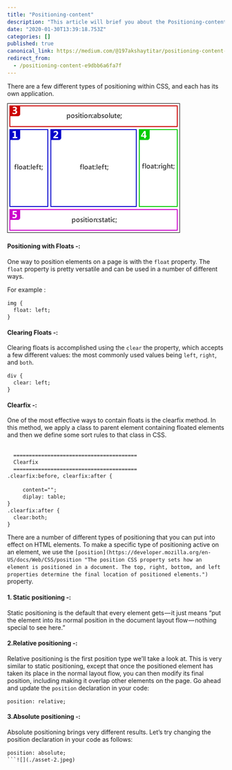 ```yaml
---
title: "Positioning-content"
description: "This article will brief you about the Positioning-content in HTML-CSS"
date: "2020-01-30T13:39:18.753Z"
categories: []
published: true
canonical_link: https://medium.com/@197akshaytitar/positioning-content-e9dbb6a6fa7f
redirect_from:
  - /positioning-content-e9dbb6a6fa7f
---
```


There are a few different types of positioning within CSS, and each has its own application.

![](./asset-1.png)

#### Positioning with Floats -:

One way to position elements on a page is with the `float` property. The `float` property is pretty versatile and can be used in a number of different ways.

For example :

```
img {
  float: left;
}
```

#### Clearing Floats -:

Clearing floats is accomplished using the `clear` the property, which accepts a few different values: the most commonly used values being `left`, `right`, and `both`.

```
div {
  clear: left;
}
```

#### Clearfix -:

One of the most effective ways to contain floats is the clearfix method. In this method, we apply a class to parent element containing floated elements and then we define some sort rules to that class in CSS.

```

  ========================================
  Clearfix
  ========================================
.clearfix:before, clearfix:after {

     content="";
     diplay: table;
}
.clearfix:after {
  clear:both;
}
```

There are a number of different types of positioning that you can put into effect on HTML elements. To make a specific type of positioning active on an element, we use the `[position](https://developer.mozilla.org/en-US/docs/Web/CSS/position "The position CSS property sets how an element is positioned in a document. The top, right, bottom, and left properties determine the final location of positioned elements.")` property.

#### 1\. Static positioning -:

Static positioning is the default that every element gets — it just means “put the element into its normal position in the document layout flow — nothing special to see here.”

#### 2.Relative positioning -:

Relative positioning is the first position type we’ll take a look at. This is very similar to static positioning, except that once the positioned element has taken its place in the normal layout flow, you can then modify its final position, including making it overlap other elements on the page. Go ahead and update the `position` declaration in your code:

```
position: relative;
```

#### 3.Absolute positioning -:

Absolute positioning brings very different results. Let’s try changing the position declaration in your code as follows:

```
position: absolute;
```![](./asset-2.jpeg)
